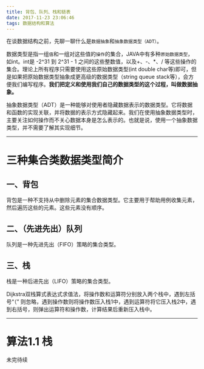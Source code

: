```yaml
---
title: 背包、队列、栈和链表
date: 2017-11-23 23:06:46
tags: 数据结构和算法
---
```


<!--

<font color=#FF0000 >
</font>

<b> </b>

-->

在谈数据结构之前，先聊一聊什么是`数据抽象`和`抽象数据类型（ADT）`。

数据类型是指一组`值`和一组对这些值的`操作`的集合，JAVA中有多种`原始数据类型`，如int。int是 -2^31 到 2^31 - 1 之间的这些整数值，以及+、-、\*、/ 等这些操作的集合。理论上所有程序只需要使用这些原始数据类型(int double char等)即可，但是如果把原始数据类型抽象成更高级的数据类型（string queue stack等），会方便我们编写程序。<b>我们把定义和使用我们自己的数据类型的这个过程，叫做数据抽象。</b>

抽象数据类型（ADT）是一种能够对使用者隐藏数据表示的数据类型。它将数据和函数的实现关联，并将数据的表示方式隐藏起来。我们在使用抽象数据类型时，主要关注如何操作而不关心数据本身是怎么表示的。也就是说，使用一个抽象数据类型，并不需要了解其实现细节。


---

<!-- more -->


# 三种集合类数据类型简介

## 一、背包

背包是一种不支持从中删除元素的集合数据类型。它主要用于帮助用例收集元素，然后遍历这些的元素。这些元素没有顺序。


## 二、（先进先出）队列

队列是一种先进先出（FIFO）策略的集合类型。


## 三、栈

栈是一种后进先出（LIFO）策略的集合类型。

Dijkstra双栈算式表达式求值法，将操作数和运算符分别放入两个栈中，遇到左括号“（” 则忽略，遇到操作数则将操作数压入栈1中，遇到运算符将它压入栈2中，遇到右括号，则弹出运算符和操作数，计算结果后重新压入栈中。


---


# 算法1.1 栈

未完待续
